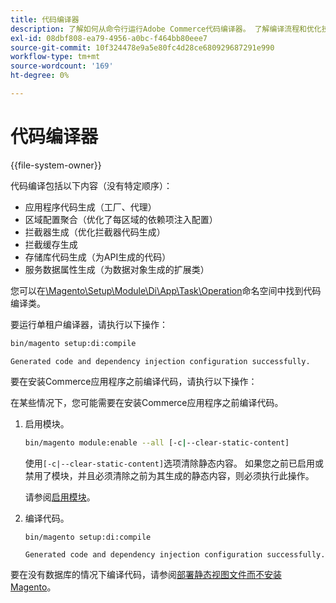 ```yaml
---
title: 代码编译器
description: 了解如何从命令行运行Adobe Commerce代码编译器。 了解编译流程和优化技术。
exl-id: 08dbf808-ea79-4956-a0bc-f464bb80eee7
source-git-commit: 10f324478e9a5e80fc4d28ce680929687291e990
workflow-type: tm+mt
source-wordcount: '169'
ht-degree: 0%

---
```


# 代码编译器

{{file-system-owner}}

代码编译包括以下内容（没有特定顺序）：

- 应用程序代码生成（工厂、代理）
- 区域配置聚合（优化了每区域的依赖项注入配置）
- 拦截器生成（优化拦截器代码生成）
- 拦截缓存生成
- 存储库代码生成（为API生成的代码）
- 服务数据属性生成（为数据对象生成的扩展类）

您可以在[\Magento\Setup\Module\Di\App\Task\Operation][operation]命名空间中找到代码编译类。

要运行单租户编译器，请执行以下操作：

```bash
bin/magento setup:di:compile
```

```
Generated code and dependency injection configuration successfully.
```

要在安装Commerce应用程序之前编译代码，请执行以下操作：

在某些情况下，您可能需要在安装Commerce应用程序之前编译代码。

1. 启用模块。

   ```bash
   bin/magento module:enable --all [-c|--clear-static-content]
   ```

   使用`[-c|--clear-static-content]`选项清除静态内容。 如果您之前已启用或禁用了模块，并且必须清除之前为其生成的静态内容，则必须执行此操作。

   请参阅[启用模块](../../installation/tutorials/manage-modules.md)。

1. 编译代码。

   ```bash
   bin/magento setup:di:compile
   ```

   ```
   Generated code and dependency injection configuration successfully.
   ```

要在没有数据库的情况下编译代码，请参阅[部署静态视图文件而不安装Magento](../cli/static-view-file-deployment.md)。

<!-- link definitions -->

[operation]: https://github.com/magento/magento2/blob/2.4/setup/src/Magento/Setup/Module/Di/App/Task/Operation
